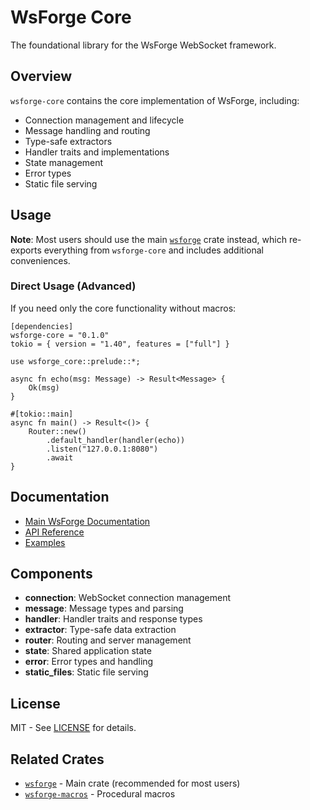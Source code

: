 # WsForge Core

The foundational library for the WsForge WebSocket framework.

## Overview

`wsforge-core` contains the core implementation of WsForge, including:

- Connection management and lifecycle
- Message handling and routing
- Type-safe extractors
- Handler traits and implementations
- State management
- Error types
- Static file serving

## Usage

**Note**: Most users should use the main [`wsforge`](../wsforge) crate instead, which re-exports everything from `wsforge-core` and includes additional conveniences.

### Direct Usage (Advanced)

If you need only the core functionality without macros:

```
[dependencies]
wsforge-core = "0.1.0"
tokio = { version = "1.40", features = ["full"] }
```

```
use wsforge_core::prelude::*;

async fn echo(msg: Message) -> Result<Message> {
    Ok(msg)
}

#[tokio::main]
async fn main() -> Result<()> {
    Router::new()
        .default_handler(handler(echo))
        .listen("127.0.0.1:8080")
        .await
}
```

## Documentation

- [Main WsForge Documentation](../README.md)
- [API Reference](https://docs.rs/wsforge-core)
- [Examples](../examples)

## Components

- **connection**: WebSocket connection management
- **message**: Message types and parsing
- **handler**: Handler traits and response types
- **extractor**: Type-safe data extraction
- **router**: Routing and server management
- **state**: Shared application state
- **error**: Error types and handling
- **static_files**: Static file serving

## License

MIT - See [LICENSE](../LICENSE) for details.

## Related Crates

- [`wsforge`](../wsforge) - Main crate (recommended for most users)
- [`wsforge-macros`](../wsforge-macros) - Procedural macros
